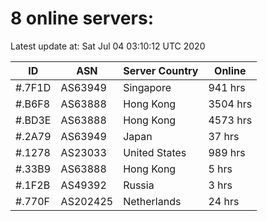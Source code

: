 # 8 online servers:

Latest update at: Sat Jul 04 03:10:12 UTC 2020

| ID | ASN | Server Country | Online |
| -- | --- | -------------- | ------ |
| #.7F1D | AS63949 | Singapore | 941 hrs |
| #.B6F8 | AS63888 | Hong Kong | 3504 hrs |
| #.BD3E | AS63888 | Hong Kong | 4573 hrs |
| #.2A79 | AS63949 | Japan | 37 hrs |
| #.1278 | AS23033 | United States | 989 hrs |
| #.33B9 | AS63888 | Hong Kong | 5 hrs |
| #.1F2B | AS49392 | Russia | 3 hrs |
| #.770F | AS202425 | Netherlands | 24 hrs |

